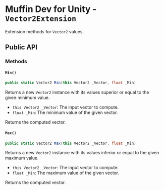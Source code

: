 # Muffin Dev for Unity - `Vector2Extension`

Extension methods for `Vector2` values.

## Public API

### Methods

#### `Min()`

```cs
public static Vector2 Min(this Vector2 _Vector, float _Min)
```

Returns a new `Vector2` instance with its values superior or equal to the given minimum value.

- `this Vector2 _Vector`: The input vector to compute.
- `float _Min`: The minimum value of the given vector.

Returns the computed vector.

#### `Max()`

```cs
public static Vector2 Max(this Vector2 _Vector, float _Min)
```

Returns a new `Vector2` instance with its values inferior or equal to the given maximum value.

- `this Vector2 _Vector`: The input vector to compute.
- `float _Min`: The maximum value of the given vector.

Returns the computed vector.